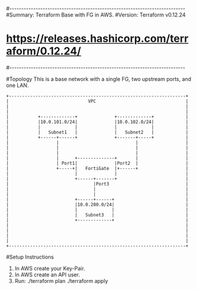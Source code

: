 #--------------------------------------------------------------------------
#Summary: Terraform Base with FG in AWS.
#Version: Terraform v0.12.24 
#         https://releases.hashicorp.com/terraform/0.12.24/
#--------------------------------------------------------------------------

#Topology
This is a base network with a single FG, two upstream ports, and one LAN.
```
+-------------------------------------------------------------------+
|                              VPC                                  |
|                                                                   |
|                                                                   |
|           +-------------+              +-------------+            |
|           |10.0.101.0/24|              |10.0.102.0/24|            |
|           |             |              |             |            |
|           |   Subnet1   |              |   Subnet2   |            |
|           +------+------+              +-------+-----+            |
|                  |                             |                  |
|                  |                             |                  |
|                  |                             |                  |
|                  |      +--------------+       |                  |
|                  | Port1|              |Port2  |                  |
|                  +-----+|   FortiGate  |+------+                  |
|                         |              |                          |
|                         +------+-------+                          |
|                                |Port3                             |
|                                |                                  |
|                                |                                  |
|                         +------+------+                           |
|                         |10.0.200.0/24|                           |
|                         |             |                           |
|                         |   Subnet3   |                           |
|                         +-------------+                           |
|                                                                   |
|                                                                   |
|                                                                   |
|                                                                   |
+-------------------------------------------------------------------+
```

#Setup Instructions

1) In AWS create your Key-Pair.
2) In AWS create an API user.
3) Run:
   ./terraform plan
   ./terraform apply
